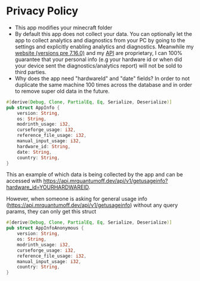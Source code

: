 # Privacy Policy

- This app modifies your minecraft folder
- By default this app does not collect your data. You can optionally let the app to collect analytics and diagnostics from your PC by going to the settings and explicitly enabling analytics and diagnostics. Meanwhile my [website (versions pre 7.16.0)](https://mrquantumoff.dev) and my [API](https://api.mrquantumoff.dev) are proprietary, I can 100% guarantee that your personal info (e.g your hardware id or when did your device sent the diagnostics/analytics report) will not be sold to third parties.
- Why does the app need "hardwareId" and "date" fields? In order to not duplicate the same machine 100 times across the database and in order to remove super old data in the future.

```rust
#[derive(Debug, Clone, PartialEq, Eq, Serialize, Deserialize)]
pub struct AppInfo {
    version: String,
    os: String,
    modrinth_usage: i32,
    curseforge_usage: i32,
    reference_file_usage: i32,
    manual_input_usage: i32,
    hardware_id: String,
    date: String,
    country: String,
}
```

This an example of which data is being collected by the app and can be accessed with https://api.mrquantumoff.dev/api/v1/getusageinfo?hardware_id=YOURHARDWAREID.

However, when someone is asking for general usage info (https://api.mrquantumoff.dev/api/v1/getusageinfo) without any query params, they can only get this struct

```rust
#[derive(Debug, Clone, PartialEq, Eq, Serialize, Deserialize)]
pub struct AppInfoAnonymous {
    version: String,
    os: String,
    modrinth_usage: i32,
    curseforge_usage: i32,
    reference_file_usage: i32,
    manual_input_usage: i32,
    country: String,
}
```
